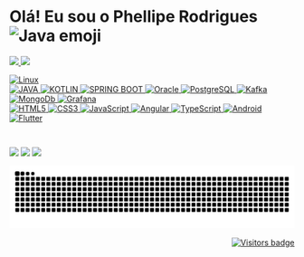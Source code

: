 # Olá! Eu sou o Phellipe Rodrigues <img width="30" src="https://emojis.slackmojis.com/emojis/images/1494533524/2240/programmer.gif?1494533524" alt="Java emoji" />

 <div>
  <a href="https://github.com/phelliperodrigues">
  <img height="180em" src="https://github-readme-stats.vercel.app/api?username=phelliperodrigues&show_icons=true&theme=dracula&include_all_commits=true&count_private=true"/>
  <img height="180em" src="https://github-readme-stats.vercel.app/api/top-langs/?username=phelliperodrigues&layout=compact&langs_count=7&theme=dracula"/>
</div>


<div style="display: flex"><br>

![Linux](https://img.shields.io/badge/linux-FCC624.svg?style=for-the-badge&logo=linux&logoColor=white) 
<br/>
![JAVA](https://img.shields.io/badge/java-%23E34F26.svg?style=for-the-badge&logo=java&logoColor=white) 
![KOTLIN](https://img.shields.io/badge/kotlin-0095D5.svg?style=for-the-badge&logo=kotlin&logoColor=white) 
![SPRING BOOT](https://img.shields.io/badge/spring%20boot-6DB33F.svg?style=for-the-badge&logo=springboot&logoColor=white) 
![Oracle](https://img.shields.io/badge/oracle-F80000.svg?style=for-the-badge&logo=oracle&logoColor=white)
![PostgreSQL](https://img.shields.io/badge/postgresql-4169E1.svg?style=for-the-badge&logo=postgresql&logoColor=white)
![Kafka](https://img.shields.io/badge/apache%20kafka-231F20.svg?style=for-the-badge&logo=apachekafka&logoColor=white)
![MongoDb](https://img.shields.io/badge/mongodb-47A248.svg?style=for-the-badge&logo=mongodb&logoColor=white)
![Grafana](https://img.shields.io/badge/grafana-F46800.svg?style=for-the-badge&logo=grafana&logoColor=white)
<br/>
![HTML5](https://img.shields.io/badge/html5-%23E34F26.svg?style=for-the-badge&logo=html5&logoColor=white) 
![CSS3](https://img.shields.io/badge/css3-%231572B6.svg?style=for-the-badge&logo=css3&logoColor=white) 
![JavaScript](https://img.shields.io/badge/javascript-%23323330.svg?style=for-the-badge&logo=javascript&logoColor=%23F7DF1E) 
![Angular](https://img.shields.io/badge/angular-DD0031.svg?style=for-the-badge&logo=angular&logoColor=white) 
![TypeScript](https://img.shields.io/badge/typescript-3178C6.svg?style=for-the-badge&logo=typescript&logoColor=white)
![Android](https://img.shields.io/badge/android-3DDC84.svg?style=for-the-badge&logo=android&logoColor=white)
![Flutter](https://img.shields.io/badge/flutter-02569B.svg?style=for-the-badge&logo=flutter&logoColor=white) 
</div>
</div>
  
  ##

<div> 
  <a href="https://phelliperodrigues.dev" target="_blank"><img src="https://img.shields.io/badge/-website-%230077B5?style=for-the-badge&logo=aiohttp&logoColor=white" target="_blank"></a> 
  <a href = "mailto:phelliperodrigues.dev@gmail.com"><img src="https://img.shields.io/badge/-Gmail-%23333?style=for-the-badge&logo=gmail&logoColor=white" target="_blank"></a>
  <a href="https://www.linkedin.com/in/phelliperodrigues" target="_blank"><img src="https://img.shields.io/badge/-LinkedIn-%230077B5?style=for-the-badge&logo=linkedin&logoColor=white" target="_blank"></a> 
 
 ![Snake animation](https://github.com/phelliperodrigues/phelliperodrigues/blob/output/github-contribution-grid-snake.svg)
 
</div>


<div align="right">
  <a href="https://badges.pufler.dev">
      <img src="https://komarev.com/ghpvc/?username=phelliperodrigues" alt="Visitors badge" />
   </a>
</div>
